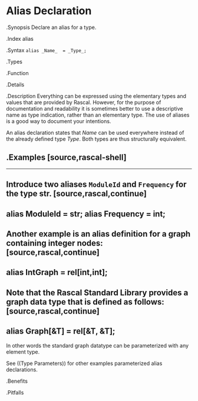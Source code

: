 # Alias Declaration

.Synopsis
Declare an alias for a type.

.Index
alias

.Syntax
`alias _Name_  = _Type_;`

.Types

.Function

.Details

.Description
Everything can be expressed using the elementary types and values that are provided by Rascal. 
However, for the purpose of documentation and readability it is sometimes better to use a descriptive name as type indication, rather than an elementary type.  The use of aliases is a good way to document your intentions. 

An alias declaration states that _Name_ can be used everywhere instead of the already defined type _Type_. 
Both types are thus structurally equivalent. 

.Examples
[source,rascal-shell]
----
----
Introduce two aliases `ModuleId` and `Frequency` for the type str.
[source,rascal,continue]
----
alias ModuleId = str;
alias Frequency = int;
----
Another example is an alias definition for a graph containing integer nodes:
[source,rascal,continue]
----
alias IntGraph = rel[int,int];
----
Note that the Rascal Standard Library provides a graph data type that is defined as follows:
[source,rascal,continue]
----
alias Graph[&T] = rel[&T, &T];
----
In other words the standard graph datatype can be parameterized with any element type.

See ((Type Parameters)) for other examples parameterized alias declarations.

.Benefits

.Pitfalls

